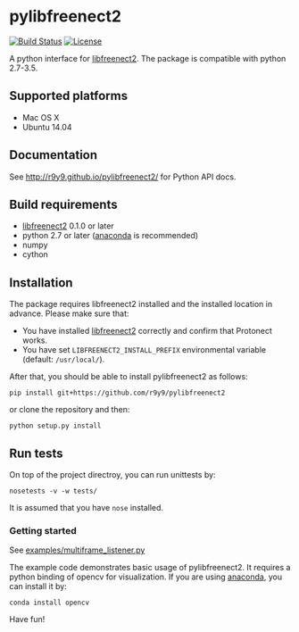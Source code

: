 # pylibfreenect2

[![Build Status](https://travis-ci.org/r9y9/pylibfreenect2.svg?branch=master)](https://travis-ci.org/r9y9/pylibfreenect2)
[![License](http://img.shields.io/badge/license-MIT-brightgreen.svg?style=flat)](LICENSE.md)

A python interface for [libfreenect2](https://github.com/OpenKinect/libfreenect2). The package is compatible with python 2.7-3.5.

## Supported platforms

- Mac OS X
- Ubuntu 14.04

## Documentation

See http://r9y9.github.io/pylibfreenect2/ for Python API docs.

## Build requirements

- [libfreenect2](https://github.com/OpenKinect/libfreenect2) 0.1.0 or later
- python 2.7 or later ([anaconda](https://www.continuum.io/) is recommended)
- numpy
- cython

## Installation

The package requires libfreenect2 installed and the installed location in advance. Please make sure that:

- You have installed [libfreenect2](https://github.com/OpenKinect/libfreenect2) correctly and confirm that Protonect works.
- You have set `LIBFREENECT2_INSTALL_PREFIX` environmental variable (default: `/usr/local/`).

After that, you should be able to install pylibfreenect2 as follows:

```
pip install git+https://github.com/r9y9/pylibfreenect2
```

or clone the repository and then:

```
python setup.py install
```

## Run tests

On top of the project directroy, you can run unittests by:

```
nosetests -v -w tests/
```

It is assumed that you have `nose` installed.


### Getting started

See [examples/multiframe_listener.py](examples/multiframe_listener.py)

The example code demonstrates basic usage of pylibfreenect2. It requires a python binding of opencv for visualization. If you are using [anaconda](https://www.continuum.io/), you can install it by:

```
conda install opencv
```

Have fun!
